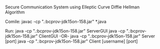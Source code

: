 Secure Communication System using Elleptic Curve Diffie Hellman Algorithm

Comile:
javac -cp ".:bcprov-jdk15on-158.jar" *.java

Run:
java -cp ".:bcprov-jdk15on-158.jar" ServerGUI
java -cp ".:bcprov-jdk15on-158.jar" ClientGUI
-OR-
java -cp ".:bcprov-jdk15on-158.jar" Server [port]
java -cp ".:bcprov-jdk15on-158.jar" Client [username] [port]
